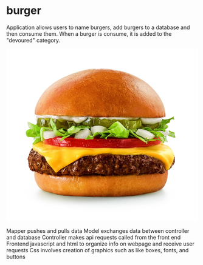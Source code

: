 # burger

Application allows users to name burgers, add burgers to a database and then consume them. When a burger is consume, it is added to the "devoured" category.

![Burger!](/public/assets/img/burger.png)



Mapper pushes and pulls data 
Model exchanges data between controller and database
Controller makes api requests called from the front end 
Frontend javascript and html to organize info on webpage and receive user requests 
Css involves creation of graphics such as like boxes, fonts, and buttons


